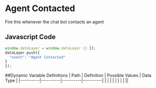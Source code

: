 # Agent Contacted
Fire this whenever the chat bot contacts an agent


## Javascript Code
```js
window.dataLayer = window.dataLayer || [];
dataLayer.push({
  "event": "Agent Contacted"
}
});
```


##Dynamic Variable Definitions
| Path     | Definition | Possible Values | Data Type |
|----------|----------|----------|----------|
| | |  | |
|  |  | ||

